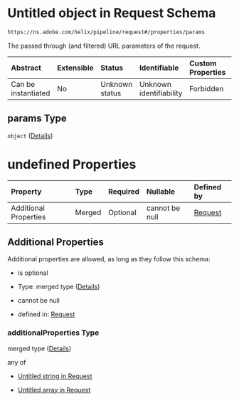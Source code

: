 # Untitled object in Request Schema

```txt
https://ns.adobe.com/helix/pipeline/request#/properties/params
```

The passed through (and filtered) URL parameters of the request.

| Abstract            | Extensible | Status         | Identifiable            | Custom Properties | Additional Properties | Access Restrictions | Defined In                                                         |
| :------------------ | :--------- | :------------- | :---------------------- | :---------------- | :-------------------- | :------------------ | :----------------------------------------------------------------- |
| Can be instantiated | No         | Unknown status | Unknown identifiability | Forbidden         | Allowed               | none                | [request.schema.json*](request.schema.json "open original schema") |

## params Type

`object` ([Details](request-properties-params.md))

# undefined Properties

| Property              | Type   | Required | Nullable       | Defined by                                                                                                                                         |
| :-------------------- | :----- | :------- | :------------- | :------------------------------------------------------------------------------------------------------------------------------------------------- |
| Additional Properties | Merged | Optional | cannot be null | [Request](request-properties-params-additionalproperties.md "https://ns.adobe.com/helix/pipeline/request#/properties/params/additionalProperties") |

## Additional Properties

Additional properties are allowed, as long as they follow this schema:



*   is optional

*   Type: merged type ([Details](request-properties-params-additionalproperties.md))

*   cannot be null

*   defined in: [Request](request-properties-params-additionalproperties.md "https://ns.adobe.com/helix/pipeline/request#/properties/params/additionalProperties")

### additionalProperties Type

merged type ([Details](request-properties-params-additionalproperties.md))

any of

*   [Untitled string in Request](request-properties-params-additionalproperties-anyof-0.md "check type definition")

*   [Untitled array in Request](request-properties-params-additionalproperties-anyof-1.md "check type definition")
